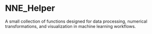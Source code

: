 # NNE_Helper
A small collection of functions designed for data processing, numerical transformations, and visualization in machine learning workflows.
